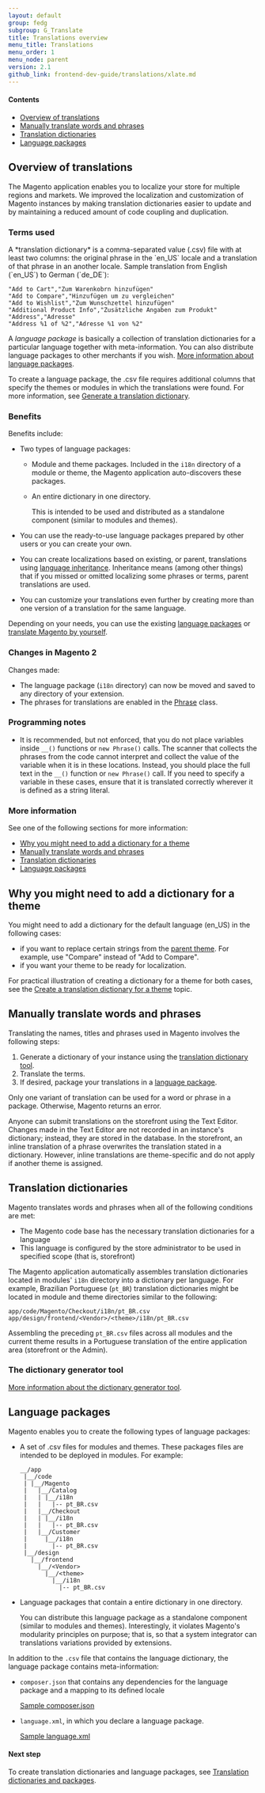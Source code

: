 ```yaml
---
layout: default  
group: fedg
subgroup: G_Translate
title: Translations overview
menu_title: Translations
menu_order: 1
menu_node: parent
version: 2.1
github_link: frontend-dev-guide/translations/xlate.md
---
```


#### Contents

*	<a href="#m2devgde-xlate-intro">Overview of translations</a>
*	<a href="#m2devgde-xlate-translating">Manually translate words and phrases</a>
*	<a href="#m2devgde-xlate-dictionaries">Translation dictionaries</a>
*	<a href="#m2devgde-xlate-languagepack">Language packages</a>


<h2 id="m2devgde-xlate-intro">Overview of translations</h2>
The Magento application enables you to localize your store for multiple regions and markets. We improved the localization and customization of Magento instances by making translation dictionaries easier to update and by maintaining a reduced amount of code coupling and duplication.

<h3 id="translate_terms">Terms used</h3>
A *translation dictionary* is a comma-separated value (.csv) file with at least two columns: the original phrase in the `en_US` locale and a translation of that phrase in an another locale. Sample translation from English (`en_US`) to German (`de_DE`):

	"Add to Cart","Zum Warenkobrn hinzufügen"
	"Add to Compare","Hinzufügen um zu vergleichen"
	"Add to Wishlist","Zum Wunschzettel hinzufügen"
	"Additional Product Info","Zusätzliche Angaben zum Produkt"
	"Address","Adresse"
	"Address %1 of %2","Adresse %1 von %2"

A *language package* is basically a collection of translation dictionaries for a particular language together with meta-information. You can also distribute language packages to other merchants if you wish. <a href="#m2devgde-xlate-languagepack">More information about language packages</a>.

<div class="bs-callout bs-callout-info" id="info">
  <p>To create a language package, the .csv file requires additional columns that specify the themes or modules in which the translations were found. For more information, see <a href="{{page.baseurl}}config-guide/cli/config-cli-subcommands-i18n.html#config-cli-subcommands-xlate-dict">Generate a translation dictionary</a>.</p>
</div>

### Benefits
Benefits include:

*	Two types of language packages:

	*	Module and theme packages. Included in the `i18n` directory of a module or theme, the Magento application auto-discovers these packages.
	*	An entire dictionary in one directory.

		This is intended to be used and distributed as a standalone component (similar to modules and themes).

*	You can use the ready-to-use language packages prepared by other users or you can create your own.
*	You can create localizations based on existing, or parent, translations using <a href="{{page.baseurl}}config-guide/cli/config-cli-subcommands-i18n.html#m2devgde-xlate-inheritancework">language inheritance</a>. Inheritance means (among other things) that if you missed or omitted localizing some phrases or terms, parent translations are used.
*	You can customize your translations even further by creating more than one version of a translation for the same language.

Depending on your needs, you can use the existing <a href="#m2devgde-xlate-languagepack">language packages</a> or <a href="#m2devgde-xlate-translating">translate Magento by yourself</a>.

### Changes in Magento 2
Changes made:

*	The language package (`i18n` directory) can now be moved and saved to any directory of your extension.
*	The phrases for translations are enabled in the <a href="{{ site.mage2100url }}lib/internal/Magento/Framework/Phrase.php" target="_blank">Phrase</a> class.


### Programming notes
* It is recommended, but not enforced, that you do not place variables inside `__()` functions or `new Phrase()` calls. The scanner that collects the phrases from the code cannot interpret and collect the value of the variable when it is in these locations. Instead, you should place the full text in the `__()` function or `new Phrase()` call. If you need to specify a variable in these cases, ensure that it is translated correctly wherever it is defined as a string literal.

### More information
See one of the following sections for more information:

*	<a href="#m2devgde-xlate-themes">Why you might need to add a dictionary for a theme</a>
*	<a href="#m2devgde-xlate-translating">Manually translate words and phrases</a>
*	<a href="#m2devgde-xlate-dictionaries">Translation dictionaries</a>
*	<a href="#m2devgde-xlate-languagepack">Language packages</a>

<h2 id="m2devgde-xlate-themes">Why you might need to add a dictionary for a theme</h2>

You might need to add a dictionary for the default language (en_US) in the following cases:

- if you want to replace certain strings from the <a href="{{page.baseurl}}frontend-dev-guide/themes/theme-inherit.html">parent theme</a>. For example, use "Compare" instead of "Add to Compare".
- if you want your theme to be ready for localization.

For practical illustration of creating a dictionary for a theme for both cases, see the <a href="{{page.baseurl}}frontend-dev-guide/translations/translate_practice.html">Create a translation dictionary for a theme</a> topic.

<h2 id="m2devgde-xlate-translating">Manually translate words and phrases</h2>
Translating the names, titles and phrases used in Magento involves the following steps:

1.	Generate a dictionary of your instance using the <a href="{{page.baseurl}}config-guide/cli/config-cli-subcommands-i18n.html#config-cli-subcommands-xlate-dict">translation dictionary tool</a>.
2.	Translate the terms.
2.	If desired, package your translations in a <a href="{{page.baseurl}}config-guide/cli/config-cli-subcommands-i18n.html#config-cli-subcommands-xlate-pack">language package</a>.

<div class="bs-callout bs-callout-info" id="info">
  <p>Only one variant of translation can be used for a word or phrase in a package. Otherwise, Magento returns an error.</p>
</div>

Anyone can submit translations on the storefront using the Text Editor. Changes made in the Text Editor are not recorded in an instance's dictionary; instead, they are stored in the database. In the storefront, an inline translation of a phrase overwrites the translation stated in a dictionary. However, inline translations are theme-specific and do not apply if another theme is assigned.

<h2 id="m2devgde-xlate-dictionaries">Translation dictionaries</h2>
Magento translates words and phrases when all of the following conditions are met:

*	The Magento code base has the necessary translation dictionaries for a language
*	This language is configured by the store administrator to be used in specified scope (that is, storefront)

The Magento application automatically assembles translation dictionaries located in modules' `i18n` directory into a dictionary per language. For example, Brazilian Portuguese (`pt_BR`) translation dictionaries might be located in module and theme directories similar to the following:

	app/code/Magento/Checkout/i18n/pt_BR.csv
	app/design/frontend/<Vendor>/<theme>/i18n/pt_BR.csv

Assembling the preceding `pt_BR.csv` files across all modules and the current theme results in a Portuguese translation of the entire application area (storefront or the Admin).

<h3 id="m2devgde-xlate-generatortool">The dictionary generator tool</h3>
<a href="{{page.baseurl}}config-guide/cli/config-cli-subcommands-i18n.html#config-cli-subcommands-xlate-dict">More information about the dictionary generator tool</a>.

<h2 id="m2devgde-xlate-languagepack">Language packages</h2>
Magento enables you to create the following types of language packages:

*	A set of .csv files for modules and themes. These packages files are intended to be deployed in modules. For example:

		__/app
		 |__/code
		 | |__/Magento
		 |   |__/Catalog
		 |   | |__/i18n
		 |   |   |-- pt_BR.csv
		 |   |__/Checkout
		 |   | |__/i18n
		 |   |   |-- pt_BR.csv
		 |   |__/Customer
		 |     |__/i18n
		 |       |-- pt_BR.csv
		 |__/design
		   |__/frontend
		     |__/<Vendor>
		       |__/<theme>
		         |__/i18n
		           |-- pt_BR.csv


*	Language packages that contain a entire dictionary in one directory.

	You can distribute this language package as a standalone component (similar to modules and themes). Interestingly, it violates Magento's modularity principles on purpose; that is, so that a system integrator can translations variations provided by extensions.

In addition to the `.csv` file that contains the language dictionary, the language package contains meta-information:

*	`composer.json` that contains any dependencies for the language package and a mapping to its defined locale

	<a href="{{ site.mage2100url }}app/i18n/Magento/de_DE/composer.json" target="_blank">Sample composer.json</a>

*	`language.xml`, in which you declare a language package.

	<a href="{{ site.mage2100url }}app/i18n/Magento/de_DE/language.xml" target="_blank">Sample language.xml</a>

#### Next step

To create translation dictionaries and language packages, see <a href="{{page.baseurl}}config-guide/cli/config-cli-subcommands-i18n.html">Translation dictionaries and packages</a>.

